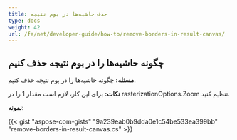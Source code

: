 ```yaml
---
title: حذف حاشیه‌ها در بوم نتیجه
type: docs
weight: 42
url: /fa/net/developer-guide/how-to/remove-borders-in-result-canvas/
---
```


## **چگونه حاشیه‌ها را در بوم نتیجه حذف کنیم**

**مسئله:** چگونه حاشیه‌ها را در بوم نتیجه حذف کنیم.

**نکات:** برای این کار، لازم است مقدار 1 را در rasterizationOptions.Zoom تنظیم کنید.

**نمونه:**

{{< gist "aspose-com-gists" "9a239eab0b9dda0e1c54be533ea399bb" "remove-borders-in-result-canvas.cs" >}}
